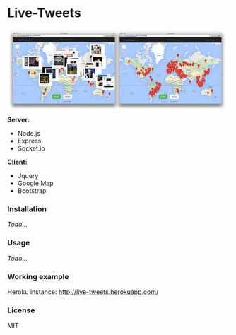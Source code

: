 Live-Tweets
===========

![alt tag](https://raw.githubusercontent.com/berpj/live-tweets/master/screenshots.png)

**Server:**

* Node.js
* Express
* Socket.io

**Client:**

* Jquery
* Google Map
* Bootstrap

### Installation
*Todo...*

### Usage
*Todo...*

### Working example
Heroku instance: http://live-tweets.herokuapp.com/

### License
MIT
